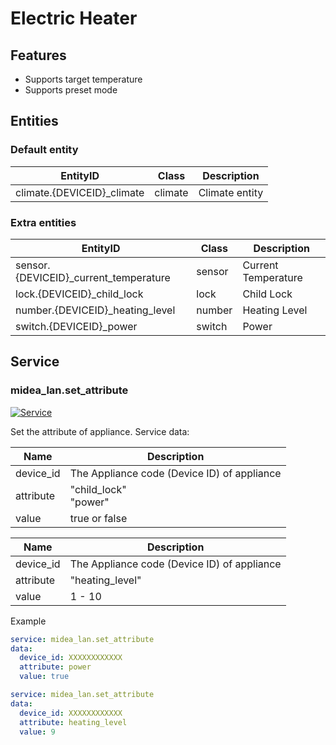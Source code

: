 # Electric Heater

## Features

- Supports target temperature
- Supports preset mode

## Entities

### Default entity

| EntityID                    | Class   | Description    |
| --------------------------- | ------- | -------------- |
| climate.{DEVICEID}\_climate | climate | Climate entity |

### Extra entities

| EntityID                               | Class  | Description         |
| -------------------------------------- | ------ | ------------------- |
| sensor.{DEVICEID}\_current_temperature | sensor | Current Temperature |
| lock.{DEVICEID}\_child_lock            | lock   | Child Lock          |
| number.{DEVICEID}\_heating_level       | number | Heating Level       |
| switch.{DEVICEID}\_power               | switch | Power               |

## Service

### midea_lan.set_attribute

[![Service](https://my.home-assistant.io/badges/developer_call_service.svg)](https://my.home-assistant.io/redirect/developer_call_service/?service=midea_lan.set_attribute)

Set the attribute of appliance. Service data:

| Name      | Description                                 |
| --------- | ------------------------------------------- |
| device_id | The Appliance code (Device ID) of appliance |
| attribute | "child_lock"<br/>"power"                    |
| value     | true or false                               |

| Name      | Description                                 |
| --------- | ------------------------------------------- |
| device_id | The Appliance code (Device ID) of appliance |
| attribute | "heating_level"                             |
| value     | 1 - 10                                      |

Example

```yaml
service: midea_lan.set_attribute
data:
  device_id: XXXXXXXXXXXX
  attribute: power
  value: true
```

```yaml
service: midea_lan.set_attribute
data:
  device_id: XXXXXXXXXXXX
  attribute: heating_level
  value: 9
```
